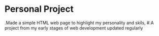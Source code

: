 # Personal Project
.Made a simple HTML web page to highlight my personality and skils, 
#.A project from my early stages of web development updated regularly
